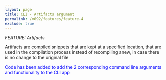 ```yaml
---
layout: page
title: CLI - Artifacts argument
permalink: /v092/features/feature-4
exclude: true
---
```

_FEATURE: Artifacts_

Artifacts are compiled snippets that are kept at a specified location, that are used in the compilation process instead of recompiling anew, in case there is no change to the original file

<span style="color:blue">Code has been added to add the 2 corresponding command line arguments and functionality to the CLI app</span>
